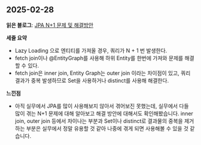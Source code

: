 ## 2025-02-28
**읽은 블로그**: [JPA N+1 문제 및 해결방안](https://jojoldu.tistory.com/165)

**세줄 요약**
- Lazy Loading 으로 엔티티를 가져올 경우, 쿼리가 N + 1 번 발생한다.
- fetch join이나 @EntityGraph를 사용해 하위 Entity를 한번에 가져와 문제를 해결할 수 있다.
- fetch join은 inner join, Entity Graph는 outer join 이라는 차이점이 있고, 쿼리 결과가 중복 발생하므로 Set을 사용하거나 distinct를 사용해 해결한다.

**느낀점**<br>
- 아직 실무에서 JPA를 많이 사용해보지 않아서 겪어보진 못했는데, 실무에서 다들 많이 겪는 N+1 문제에 대해 알아보고 해결 방안에 대해서도 확인해봤습니다.
inner join, outer join 등에서 차이나는 부분과 Set이나 distinct로 결과물의 중복을 제거하는 부분은 실무에서 정말 유용할 것 같아 나중에 겪게 되면 사용해볼 수 있을 것 같습니다.
